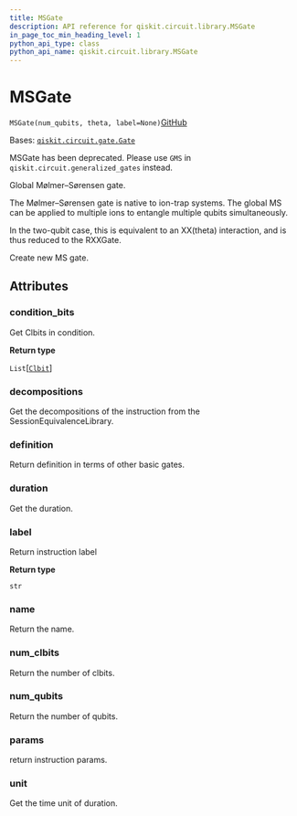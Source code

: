 ```yaml
---
title: MSGate
description: API reference for qiskit.circuit.library.MSGate
in_page_toc_min_heading_level: 1
python_api_type: class
python_api_name: qiskit.circuit.library.MSGate
---
```


# MSGate

<span id="qiskit.circuit.library.MSGate" />

`MSGate(num_qubits, theta, label=None)`[GitHub](https://github.com/qiskit/qiskit/tree/stable/0.41/qiskit/circuit/library/generalized_gates/gms.py "view source code")

Bases: [`qiskit.circuit.gate.Gate`](qiskit.circuit.Gate "qiskit.circuit.gate.Gate")

MSGate has been deprecated. Please use `GMS` in `qiskit.circuit.generalized_gates` instead.

Global Mølmer–Sørensen gate.

The Mølmer–Sørensen gate is native to ion-trap systems. The global MS can be applied to multiple ions to entangle multiple qubits simultaneously.

In the two-qubit case, this is equivalent to an XX(theta) interaction, and is thus reduced to the RXXGate.

Create new MS gate.

## Attributes

<span id="qiskit.circuit.library.MSGate.condition_bits" />

### condition\_bits

Get Clbits in condition.

**Return type**

`List`\[[`Clbit`](qiskit.circuit.Clbit "qiskit.circuit.classicalregister.Clbit")]

<span id="qiskit.circuit.library.MSGate.decompositions" />

### decompositions

Get the decompositions of the instruction from the SessionEquivalenceLibrary.

<span id="qiskit.circuit.library.MSGate.definition" />

### definition

Return definition in terms of other basic gates.

<span id="qiskit.circuit.library.MSGate.duration" />

### duration

Get the duration.

<span id="qiskit.circuit.library.MSGate.label" />

### label

Return instruction label

**Return type**

`str`

<span id="qiskit.circuit.library.MSGate.name" />

### name

Return the name.

<span id="qiskit.circuit.library.MSGate.num_clbits" />

### num\_clbits

Return the number of clbits.

<span id="qiskit.circuit.library.MSGate.num_qubits" />

### num\_qubits

Return the number of qubits.

<span id="qiskit.circuit.library.MSGate.params" />

### params

return instruction params.

<span id="qiskit.circuit.library.MSGate.unit" />

### unit

Get the time unit of duration.

